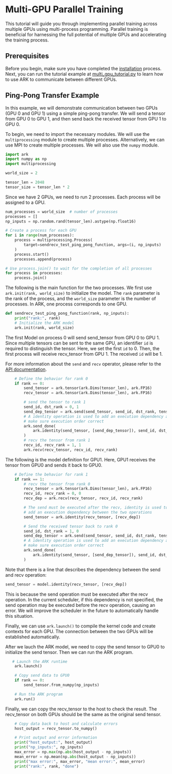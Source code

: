 # Multi-GPU Parallel Training

This tutorial will guide you through implementing parallel training across multiple GPUs using multi-process programming. Parallel training is beneficial for harnessing the full potential of multiple GPUs and accelerating the training process.

## Prerequisites

Before you begin, make sure you have completed the [installation](./install.md) process. Next, you can run the tutorial example at [multi_gpu_tutorial.py](../examples/tutorial/multi_gpu_tutorial.py) to learn how to use ARK to communicate between different GPUs.

## Ping-Pong Transfer Example

In this example, we will demonstrate communication between two GPUs (GPU 0 and GPU 1) using a simple ping-pong transfer. We will send a tensor from GPU 0 to GPU 1, and then send back the received tensor from GPU 1 to GPU 0.

To begin, we need to import the necessary modules. We will use the `multiprocessing` module to create multiple processes. Alternatively, we can use MPI to create multiple processes. We will also use the `numpy` module.

```python
import ark
import numpy as np
import multiprocessing

world_size = 2

tensor_len = 2048
tensor_size = tensor_len * 2
```

Since we have 2 GPUs, we need to run 2 processes. Each process will be assigned to a GPU. 

```python
num_processes = world_size  # number of processes
processes = []
np_inputs = np.random.rand(tensor_len).astype(np.float16)

# Create a process for each GPU  
for i in range(num_processes):
    process = multiprocessing.Process(
        target=sendrecv_test_ping_pong_function, args=(i, np_inputs)
    )
    process.start()
    processes.append(process)

# Use process.join() to wait for the completion of all processes
for process in processes:
    process.join()
```

The following is the main function for the two processes. We first use `ark.init(rank, world_size)` to initialize the model. The `rank` parameter is the rank of the process, and the `world_size` parameter is the number of processes. In ARK, one process corresponds to one GPU. 



```python
def sendrecv_test_ping_pong_function(rank, np_inputs):
    print("rank:", rank)
    # Initialize the ARK model
    ark.init(rank, world_size)
```


The first Model on process 0 will send send_tensor from GPU 0 to GPU 1. Since multiple tensors can be sent to the same GPU, an identifier `id` is required to distinguish the tensor. Here, we set the first `id` to 0. Then, the first process will receive recv_tensor from GPU 1. The received `id` will be 1.

For more information about the `send` and `recv` operator, please refer to the [API documentation](../docs/api.md).

```python
    # Define the behavior for rank 0
    if rank == 0:
        send_tensor = ark.tensor(ark.Dims(tensor_len), ark.FP16)
        recv_tensor = ark.tensor(ark.Dims(tensor_len), ark.FP16)

        # send the tensor to rank 1
        send_id, dst_rank = 0, 1
        send_dep_tensor = ark.send(send_tensor, send_id, dst_rank, tensor_size)
        # A identity operation is used to add an execution dependency and
        # make sure execution order correct
        ark.send_done(
            ark.identity(send_tensor, [send_dep_tensor]), send_id, dst_rank
        )
        # recv the tensor from rank 1
        recv_id, recv_rank = 1, 1
        ark.recv(recv_tensor, recv_id, recv_rank)
```

The following is the model definition for GPU1. Here, GPU1 receives the tensor from GPU0 and sends it back to GPU0.

```python
    # Define the behavior for rank 1
    if rank == 1:
        # recv the tensor from rank 0
        recv_tensor = ark.tensor(ark.Dims(tensor_len), ark.FP16)
        recv_id, recv_rank = 0, 0
        recv_dep = ark.recv(recv_tensor, recv_id, recv_rank)

        # The send must be executed after the recv, identity is used to
        # add an execution dependency between the two operations
        send_tensor = ark.identity(recv_tensor, [recv_dep])

        # Send the received tensor back to rank 0
        send_id, dst_rank = 1, 0
        send_dep_tensor = ark.send(send_tensor, send_id, dst_rank, tensor_size)
        # A identity operation is used to add an execution dependency and
        # make sure execution order correct
        ark.send_done(
            ark.identity(send_tensor, [send_dep_tensor]), send_id, dst_rank
        )
```

Note that there is a line that describes the dependency between the send and recv operation:

```python
send_tensor = model.identity(recv_tensor, [recv_dep])
```

This is because the send operation must be executed after the recv operation. In the current scheduler, if this dependency is not specified, the send operation may be executed before the recv operation, causing an error. We will improve the scheduler in the future to automatically handle this situation.
    
Finally, we can use `ark.launch()` to compile the kernel code and create contexts for each GPU. The connection between the two GPUs will be established automatically.

After we lauch the ARK model, we need to copy the send tensor to GPU0 to initialize the send tensor. Then we can run the ARK program.

```python
   # Launch the ARK runtime
    ark.launch()

    # Copy send data to GPU0
    if rank == 0:
        send_tensor.from_numpy(np_inputs)

    # Run the ARK program
    ark.run()
```

Finally, we can copy the recv_tensor to the host to check the result. The recv_tensor on both GPUs should be the same as the original send tensor.

```python
    # Copy data back to host and calculate errors
    host_output = recv_tensor.to_numpy()

    # Print output and error information
    print("host_output:", host_output)
    print("np_inputs:", np_inputs)
    max_error = np.max(np.abs(host_output - np_inputs))
    mean_error = np.mean(np.abs(host_output - np_inputs))
    print("max error:", max_error, "mean error:", mean_error)
    print("rank:", rank, "done")
```